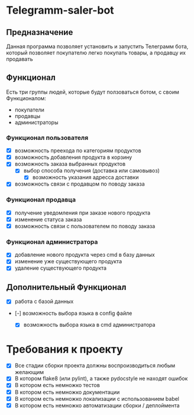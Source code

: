 # Telegramm-saler-bot

## Предназначение
Данная программа позволяет установить и запустить Телеграмм бота, который позволяет покупателю легко покупать товары, а продавцу их продавать
## Функционал
Есть три группы людей, которые будут ползоваться ботом, с своим Функционалом:
- покупатели
- продавцы
- администраторы
### Функционал пользователя
- [X] возможность преехода по категориям продуктов
- [X] возможность добавления продукта в корзину
- [X] возможность заказа выбранных продуктов
    - [X] выбор способа получения (доставка или самовывоз)
        - [X] возможность указания адресса доставки
- [X] возможность связи с продавцом по поводу заказа
### Функционал продавца
- [X] получение уведомления при заказе нового продукта
- [X] изменение статуса заказа
- [X] возможность связи с пользователем по поводу заказа
### Функционал администратора
- [X] добавление нового продукта через cmd в базу данных
- [X] изменение уже существующего продукта
- [X] удаление существующего продукта
## Дополнительный Функционал
- [X] работа с базой данных
- [-] возможность выбора языка в config файле
    - [X] возможность выбора языка в cmd администратора


# Требования к проекту
- [X] Все стадии сборки проекта должны воспроизводиться любым желающим
- [X] В котором flake8 (или pylint), а также pydocstyle не находят ошибок
- [X] В котором есть немножко тестов
- [X] В котором есть немножко документации
- [X] В котором есть немножко локализации с использованием babel
- [X] В котором есть немножко автоматизации сборки / деплоймента

